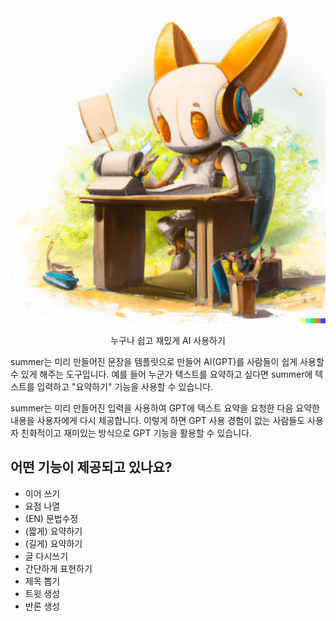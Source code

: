 <div align="center">
  <img src="/public/logo.jpg" alt="로봇토끼가 앉아서 글을 쓰고 있는 그림 (로고 이미지)">
</div>
<p align="center">누구나 쉽고 재밌게 AI 사용하기</p>

summer는 미리 만들어진 문장을 템플릿으로 만들어 AI(GPT)를 사람들이 쉽게 사용할 수 있게 해주는 도구입니다.
예를 들어 누군가 텍스트를 요약하고 싶다면 summer에 텍스트를 입력하고 "요약하기" 기능을 사용할 수 있습니다.

summer는 미리 만들어진 입력을 사용하여 GPT에 텍스트 요약을 요청한 다음 요약한 내용을 사용자에게 다시 제공합니다.
이렇게 하면 GPT 사용 경험이 없는 사람들도 사용자 친화적이고 재미있는 방식으로 GPT 기능을 활용할 수 있습니다.

## 어떤 기능이 제공되고 있나요?

* 이어 쓰기
* 요점 나열
* (EN) 문법수정
* (짧게) 요약하기
* (길게) 요약하기
* 글 다시쓰기
* 간단하게 표현하기
* 제목 뽑기
* 트윗 생성
* 반론 생성